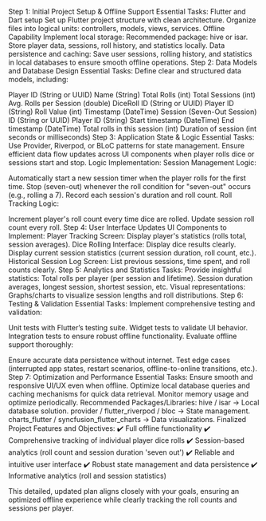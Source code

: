Step 1: Initial Project Setup & Offline Support
Essential Tasks:
Flutter and Dart setup
Set up Flutter project structure with clean architecture.
Organize files into logical units: controllers, models, views, services.
Offline Capability
Implement local storage:
Recommended package: hive or isar.
Store player data, sessions, roll history, and statistics locally.
Data persistence and caching:
Save user sessions, rolling history, and statistics in local databases to ensure smooth offline operations.
Step 2: Data Models and Database Design
Essential Tasks:
Define clear and structured data models, including:

Player
ID (String or UUID)
Name (String)
Total Rolls (int)
Total Sessions (int)
Avg. Rolls per Session (double)
DiceRoll
ID (String or UUID)
Player ID (String)
Roll Value (int)
Timestamp (DateTime)
Session (Seven-Out Session)
ID (String or UUID)
Player ID (String)
Start timestamp (DateTime)
End timestamp (DateTime)
Total rolls in this session (int)
Duration of session (int seconds or milliseconds)
Step 3: Application State & Logic
Essential Tasks:
Use Provider, Riverpod, or BLoC patterns for state management.
Ensure efficient data flow updates across UI components when player rolls dice or sessions start and stop.
Logic Implementation:
Session Management Logic:

Automatically start a new session timer when the player rolls for the first time.
Stop (seven-out) whenever the roll condition for "seven-out" occurs (e.g., rolling a 7).
Record each session's duration and roll count.
Roll Tracking Logic:

Increment player's roll count every time dice are rolled.
Update session roll count every roll.
Step 4: User Interface Updates
UI Components to Implement:
Player Tracking Screen:
Display player's statistics (rolls total, session averages).
Dice Rolling Interface:
Display dice results clearly.
Display current session statistics (current session duration, roll count, etc.).
Historical Session Log Screen:
List previous sessions, time spent, and roll counts clearly.
Step 5: Analytics and Statistics
Tasks:
Provide insightful statistics:
Total rolls per player (per session and lifetime).
Session duration averages, longest session, shortest session, etc.
Visual representations:
Graphs/charts to visualize session lengths and roll distributions.
Step 6: Testing & Validation
Essential Tasks:
Implement comprehensive testing and validation:

Unit tests with Flutter’s testing suite.
Widget tests to validate UI behavior.
Integration tests to ensure robust offline functionality.
Evaluate offline support thoroughly:

Ensure accurate data persistence without internet.
Test edge cases (interrupted app states, restart scenarios, offline-to-online transitions, etc.).
Step 7: Optimization and Performance
Essential Tasks:
Ensure smooth and responsive UI/UX even when offline.
Optimize local database queries and caching mechanisms for quick data retrieval.
Monitor memory usage and optimize periodically.
Recommended Packages/Libraries:
hive / isar -> Local database solution.
provider / flutter_riverpod / bloc -> State management.
charts_flutter / syncfusion_flutter_charts -> Data visualizations.
Finalized Project Features and Objectives:
✔️ Full offline functionality
✔️ Comprehensive tracking of individual player dice rolls
✔️ Session-based analytics (roll count and session duration 'seven out')
✔️ Reliable and intuitive user interface
✔️ Robust state management and data persistence
✔️ Informative analytics (roll and session statistics)

This detailed, updated plan aligns closely with your goals, ensuring an optimized offline experience while clearly tracking the roll counts and sessions per player.